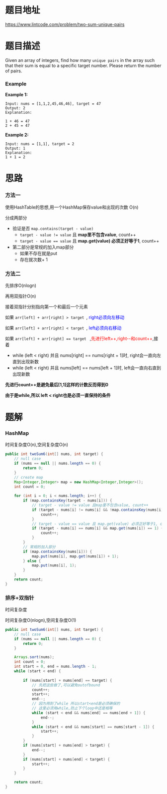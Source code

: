 # 题目地址

https://www.lintcode.com/problem/two-sum-unique-pairs



# 题目描述

Given an array of integers, find how many `unique pairs` in the array such that their sum is equal to a specific target number. Please return the number of pairs.

### Example

**Example 1:**

```
Input: nums = [1,1,2,45,46,46], target = 47 
Output: 2
Explanation:

1 + 46 = 47
2 + 45 = 47
```

**Example 2:**

```
Input: nums = [1,1], target = 2 
Output: 1
Explanation:
1 + 1 = 2
```





# 思路

### 方法一

使用HashTable的思想,用一个HashMap保存value和出现的次数 O(n)

分成两部分

+ 验证是否 `map.contains(target - value)`
  + `target - value != value` 且 **map里不包含value**, count++
  + `target - value == value` 且 **map.get(value) 必须正好等于1**, count++
+ 第二部分是常规的加入map部分
  + 如果不存在就是put
  + 存在就次数+ 1

### 方法二

先排序O(nlogn)

再用双指针O(n)

接着双指针分别指向第一个和最后一个元素

如果 `arr[left] + arr[right] > target `, <font color = blue>right必须向左移动</font>

如果 `arr[left] + arr[right] < target `, <font color = blue>left必须向右移动</font> 

如果 `arr[left] + arr[right] == target ` ,<font color = red>先进行left++,right--和count++</font>,接着

+ while (left < right) 并且 nums[right] == nums[right + 1]时, right会一直向左直到出现新数
+ while (left < right) 并且 nums[left] == nums[left + 1]时, left会一直向右直到出现新数

**先进行count++是避免最后[1,1]这样的计数反而得到0**

**由于是while,所以 left < right也是必须一直保持的条件**



# 题解

### HashMap 

时间复杂度O(n),空间复杂度O(n)

```java
public int twoSum6(int[] nums, int target) {
    // null case
    if (nums == null || nums.length == 0) {
        return 0;
    }
	// create map
    Map<Integer,Integer> map = new HashMap<Integer,Integer>();
    int count = 0;
	
    for (int i = 0; i < nums.length; i++) {
        if (map.containsKey(target - nums[i])) {
			// target - value != value 且map里不包含value, count++
            if (target - nums[i] != nums[i] && !map.containsKey(nums[i])) {
                count++;
            }
			// target - value == value 且 map.get(value) 必须正好等于1, count++
            if (target - nums[i] == nums[i] && map.get(nums[i]) == 1) {
                count++;
            }
        }
		// 常规的加入部分
        if (map.containsKey(nums[i])) {
            map.put(nums[i], map.get(nums[i]) + 1);
        } else {
            map.put(nums[i], 1);
        }
    }
    return count;
}
```



### 排序+双指针

时间复杂度

时间复杂度O(nlogn),空间复杂度O(1)

```java
public int twoSum6(int[] nums, int target) {
    // null case
    if (nums == null || nums.length == 0) {
        return 0;
    }

    Arrays.sort(nums);
    int count = 0;
    int start = 0, end = nums.length - 1;
    while (start < end) {
		
        if (nums[start] + nums[end] == target) {
            // 先把这些做了,可以避免outofbound
            count++;
            start++;
            end--;
            // 因为用到了while 所以start<end是必须确保的
            // 这里必须用while,防止下个loop中还是相等
            while (start < end && nums[end] == nums[end + 1]) {
                end--;
            }
            while (start < end && nums[start] == nums[start - 1]) {
                start++;
            }
        }
        if (nums[start] + nums[end] > target) {
            end--;
        }
        if (nums[start] + nums[end] < target) {
            start++;
        }
    }

    return count;
}
```

